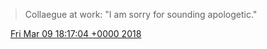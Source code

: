 > Collaegue at work: "I am sorry for sounding apologetic\."

<img src="../../media/tweet.ico" width="12" /> [Fri Mar 09 18:17:04 +0000 2018](https://twitter.com/DromerDenker/status/972174443094065152)